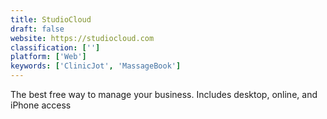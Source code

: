 ```yaml
---
title: StudioCloud
draft: false 
website: https://studiocloud.com
classification: ['']
platform: ['Web']
keywords: ['ClinicJot', 'MassageBook']
---
```

The best free way to manage your business. Includes desktop, online, and iPhone access